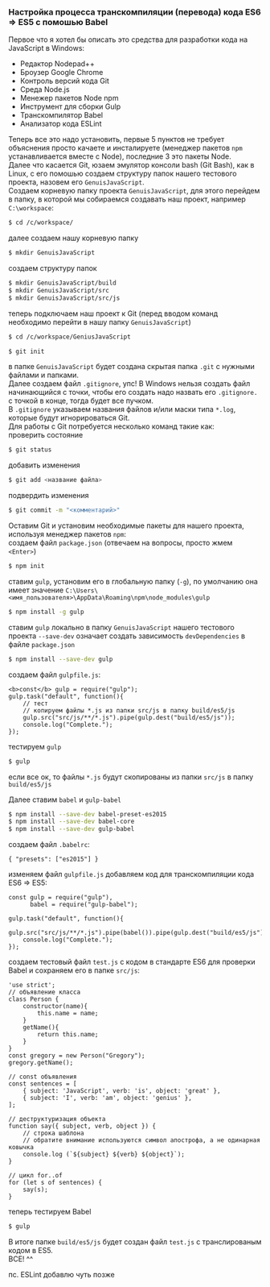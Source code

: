 ### Настройка процесса транскомпиляции (перевода) кода ES6 => ES5 c помошью Babel
Первое что я хотел бы описать это средства для разработки кода на JavaScript в Windows:
* Редактор Nodepad++
* Броузер Google Chrome 
* Контроль версий кода Git
* Среда Node.js
* Менежер пакетов Node npm
* Инструмент для сборки Gulp 
* Транскомпилятор Babel 
* Анализатор кода ESLint

Теперь все это надо установить, первые 5 пунктов не требует объяснения просто качаете и инсталируете (менеджер пакетов `npm` устанавливается вместе с Node), последние 3 это пакеты Node.<br>
Далее что касается Git, юзаем эмулятор консоли bash (Git Bash), как в Linux, с его помошью создаем структуру папок нашего тестового проекта, назовем его `GenuisJavaScript`.<br>
Создаем корневую папку проекта `GenuisJavaScript`, для этого перейдем в папку, в которой мы собираемся создавать наш проект, например `C:\workspace`:
```bash
$ cd /c/workspace/
```
далее создаем нашу корневую папку 
```bash
$ mkdir GenuisJavaScript
```
создаем структуру папок
```bash
$ mkdir GenuisJavaScript/build
$ mkdir GenuisJavaScript/src
$ mkdir GenuisJavaScript/src/js
```
теперь подключаем наш проект к Git (перед вводом команд необходимо перейти в нашу папку `GenuisJavaScript`)
```bash
$ cd /c/workspace/GeniusJavaScript
```
```bash
$ git init
```
в папке `GenuisJavaScript` будет создана скрытая папка `.git` с нужными файлами и папками.<br>
Далее создаем файл `.gitignore`, упс! В Windows нельзя создать файл начинающийся с точки, чтобы его создать надо назвать его `.gitignore.` с точкой в конце, тогда будет все пучком.<br>
В `.gitignore` указываем названия файлов и/или маски типа `*.log`, которые будут игнорироваться Git.<br>
Для работы с Git потребуется несколько команд такие как:<br>
проверить состояние
```bash
$ git status
```
добавить изменения
```bash
$ git add <название файла>
```
подвердить изменения
```bash
$ git commit -m "<комментарий>"
```
Оставим Git и установим необходимые пакеты для нашего проекта, используя менеджер пакетов `npm`:<br>
создаем файл `package.json` (отвечаем на вопросы, просто жмем `<Enter>`)
```bash
$ npm init
```
ставим `gulp`, установим его в глобальную папку (`-g`), по умолчанию она имеет значение `C:\Users\<имя_пользователя>\AppData\Roaming\npm\node_modules\gulp`
```bash
$ npm install -g gulp
```
ставим `gulp` локально в папку `GenuisJavaScript` нашего тестового проекта
`--save-dev` означает создать зависимость `devDependencies` в файле `package.json`
```bash
$ npm install --save-dev gulp
```
создаем файл `gulpfile.js`:

	<b>const</b> gulp = require("gulp");
	gulp.task("default", function(){
		// тест
		// копируем файлы *.js из папки src/js в папку build/es5/js
		gulp.src("src/js/**/*.js").pipe(gulp.dest("build/es5/js"));
		console.log("Complete.");
	});

тестируем `gulp`
```bash
$ gulp
```
если все ок, то файлы `*.js` будут скопированы из папки `src/js` в папку `build/es5/js`

Далее ставим `babel` и `gulp-babel`
```bash
$ npm install --save-dev babel-preset-es2015 
$ npm install --save-dev babel-core
$ npm install --save-dev gulp-babel
```
создаем файл `.babelrc`:

	{ "presets": ["es2015"] }

изменяем файл `gulpfile.js` добавляем код для транскомпиляции кода ES6 => ES5:

	const gulp = require("gulp"),
	      babel = require("gulp-babel");

	gulp.task("default", function(){
		gulp.src("src/js/**/*.js").pipe(babel()).pipe(gulp.dest("build/es5/js"));
		console.log("Complete.");
	});

создаем тестовый файл `test.js` с кодом в стандарте ES6 для проверки Babel и сохраняем его в папке `src/js`:

	'use strict';	
	// объявление класса
	class Person {
		constructor(name){
			this.name = name;
		}
		getName(){
			return this.name;
		}
	}
	const gregory = new Person("Gregory");
	gregory.getName();
	
	// const объявления 
	const sentences = [
		{ subject: 'JavaScript', verb: 'is', object: 'great' },
		{ subject: 'I', verb: 'am', object: 'genius' },
	];
	
	// деструктуризация объекта
	function say({ subject, verb, object }) {
		// строка шаблона
		// обратите внимание используются символ апострофа, а не одинарная ковычка
		console.log (`${subject} ${verb} ${object}`);
	}
	
	// цикл for..of
	for (let s of sentences) {
		say(s);
	}

теперь тестируем Babel 
```bash
$ gulp
```
В итоге папке `build/es5/js` будет создан файл `test.js` с транслированым кодом в ES5.<br>
ВСЕ! ^^

пс. ESLint добавлю чуть позже

